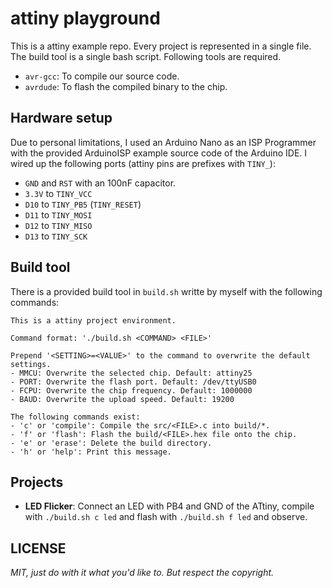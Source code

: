 # attiny playground

This is a attiny example repo. Every project is represented in a single file. The build tool is a single bash script. Following tools are required.

- `avr-gcc`: To compile our source code.
- `avrdude`: To flash the compiled binary to the chip.

## Hardware setup

Due to personal limitations, I used an Arduino Nano as an ISP Programmer with the provided ArduinoISP example source code of the Arduino IDE. I wired up the following ports (attiny pins are prefixes with `TINY_`):

- `GND` and `RST` with an 100nF capacitor.
- `3.3V` to `TINY_VCC`
- `D10` to `TINY_PB5` (`TINY_RESET`)
- `D11` to `TINY_MOSI`
- `D12` to `TINY_MISO`
- `D13` to `TINY_SCK`

## Build tool

There is a provided build tool in `build.sh` writte by myself with the following commands:

```
This is a attiny project environment.

Command format: './build.sh <COMMAND> <FILE>'

Prepend '<SETTING>=<VALUE>' to the command to overwrite the default settings.
- MMCU: Overwrite the selected chip. Default: attiny25
- PORT: Overwrite the flash port. Default: /dev/ttyUSB0
- FCPU: Overwrite the chip frequency. Default: 1000000
- BAUD: Overwrite the upload speed. Default: 19200

The following commands exist:
- 'c' or 'compile': Compile the src/<FILE>.c into build/*.
- 'f' or 'flash': Flash the build/<FILE>.hex file onto the chip.
- 'e' or 'erase': Delete the build directory.
- 'h' or 'help': Print this message.
```

## Projects

- **LED Flicker**: Connect an LED with PB4 and GND of the ATtiny, compile with `./build.sh c led` and flash with `./build.sh f led` and observe.

## LICENSE

_MIT, just do with it what you'd like to. But respect the copyright._